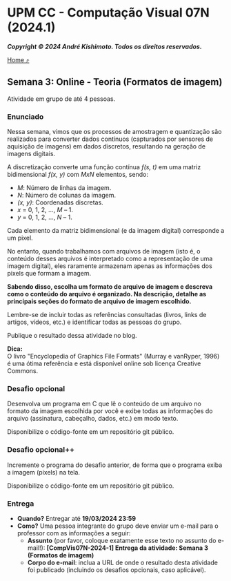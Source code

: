 # UPM CC - Computação Visual 07N (2024.1)

***Copyright &copy; 2024 André Kishimoto. Todos os direitos reservados.***

[Home ⤴](../../index.md)

## Semana 3: Online - Teoria (Formatos de imagem)

Atividade em grupo de até 4 pessoas.

### Enunciado

Nessa semana, vimos que os processos de amostragem e quantização são realizados para converter dados contínuos (capturados por sensores de aquisição de imagens) em dados discretos, resultando na geração de imagens digitais.

A discretização converte uma função contínua *f(s, t)* em uma matriz bidimensional *f(x, y)* com *MxN* elementos, sendo:
- *M*: Número de linhas da imagem.
- *N*: Número de colunas da imagem.
- *(x, y)*: Coordenadas discretas.
- *x* = 0, 1, 2, ..., *M* – 1.
- *y* = 0, 1, 2, ..., *N* – 1.

Cada elemento da matriz bidimensional (e da imagem digital) corresponde a um pixel.

No entanto, quando trabalhamos com arquivos de imagem (isto é, o conteúdo desses arquivos é interpretado como a representação de uma imagem digital), eles raramente armazenam apenas as informações dos pixels que formam a imagem.

**Sabendo disso, escolha um formato de arquivo de imagem e descreva como o conteúdo do arquivo é organizado. Na descrição, detalhe as principais seções do formato de arquivo de imagem escolhido.**

Lembre-se de incluir todas as referências consultadas (livros, links de artigos, vídeos, etc.) e identificar todas as pessoas do grupo.

Publique o resultado dessa atividade no blog.

**Dica:**<br>
O livro "Encyclopedia of Graphics File Formats" (Murray e vanRyper, 1996) é uma ótima referência e está disponível online sob licença Creative Commons.

### Desafio opcional

Desenvolva um programa em C que lê o conteúdo de um arquivo no formato da imagem escolhida por você e exibe todas as informações do arquivo (assinatura, cabeçalho, dados, etc.) em modo texto.

Disponibilize o código-fonte em um repositório git público.

### Desafio opcional++

Incremente o programa do desafio anterior, de forma que o programa exiba a imagem (pixels) na tela.

Disponibilize o código-fonte em um repositório git público.
### Entrega

- **Quando?** Entregar até **19/03/2024 23:59**
- **Como?** Uma pessoa integrante do grupo deve enviar um e-mail para o professor com as informações a seguir:
    - **Assunto** (por favor, coloque exatamente esse texto no assunto do e-mail!): **[CompVis07N-2024-1] Entrega da atividade: Semana 3 (Formatos de imagem)**
    - **Corpo do e-mail**: inclua a URL de onde o resultado desta atividade foi publicado (incluindo os desafios opcionais, caso aplicável).
